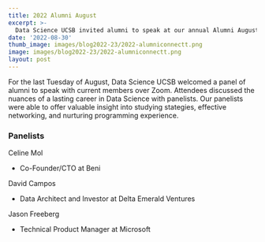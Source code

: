```yaml
---
title: 2022 Alumni August
excerpt: >-
  Data Science UCSB invited alumni to speak at our annual Alumni August!
date: '2022-08-30'
thumb_image: images/blog2022-23/2022-alumniconnectt.png
image: images/blog2022-23/2022-alumniconnectt.png
layout: post
---
```


For the last Tuesday of August, Data Science UCSB welcomed a panel of alumni to speak with current members over Zoom. Attendees discussed the nuances of a lasting career in Data Science with panelists. Our panelists were able to offer valuable insight into studying stategies, effective networking, and nurturing programming experience. 

### Panelists

Celine Mol
- Co-Founder/CTO at Beni

David Campos
- Data Architect and Investor at Delta Emerald Ventures

Jason Freeberg
- Technical Product Manager at Microsoft
